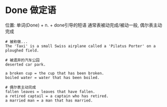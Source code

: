 # Done 做定语

位置: 单词(Done) + n. + done引导的短语
通常表被动完成/被动一般, 偶尔表主动完成



```text
# 被称做...
The 'Taxi' is a small Swiss airplane called a 'Pilatus Porter' on a ploughed field.

# 被遗弃的汽车公园
deserted car park.

a broken cup = the cup that has been broken.
boiled water = water that has been boiled.

# 偶尔表主动完成
fallen leaves = leaves that have fallen.
a retired captail = a captain who has retired.
a married man = a man that has married.
```